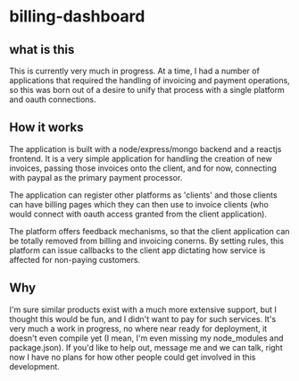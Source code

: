 # billing-dashboard
## what is this
This is currently very much in progress.  At a time, I had a number of applications that required the handling of invoicing and payment operations, so this was born out of a desire to unify that process with a single platform and oauth connections.

## How it works
The application is built with a node/express/mongo backend and a reactjs frontend.  It is a very simple application for handling the creation of new invoices, passing those invoices onto the client, and for now, connecting with paypal as the primary payment processor.

The application can register other platforms as 'clients' and those clients can have billing pages which they can then use to invoice clients (who would connect with oauth access granted from the client application).

The platform offers feedback mechanisms, so that the client application can be totally removed from billing and invoicing conerns.  By setting rules, this platform can issue callbacks to the client app dictating how service is affected for non-paying customers.

## Why
I'm sure similar products exist with a much more extensive support, but I thought this would be fun, and I didn't want to pay for such services.  It's very much a work in progress, no where near ready for deployment, it doesn't even compile yet (I mean, I'm even missing my node_modules and package.json).  If you'd like to help out, message me and we can talk, right now I have no plans for how other people could get involved in this development.
